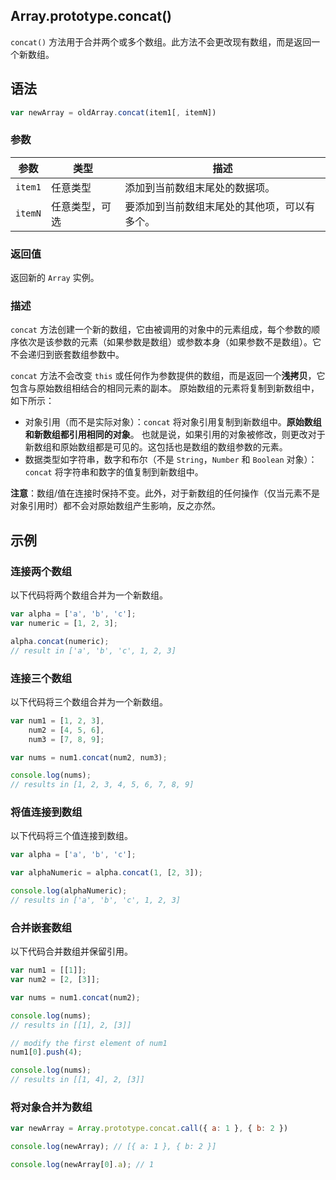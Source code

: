 ## Array.prototype.concat()

`concat()` 方法用于合并两个或多个数组。此方法不会更改现有数组，而是返回一个新数组。

## 语法

```javascript
var newArray = oldArray.concat(item1[, itemN])
```

### 参数

| 参数    | 类型           | 描述                                         |
| ------- | -------------- | -------------------------------------------- |
| `item1` | 任意类型       | 添加到当前数组末尾处的数据项。               |
| `itemN` | 任意类型，可选 | 要添加到当前数组末尾处的其他项，可以有多个。 |

### 返回值

返回新的 `Array` 实例。

### 描述

`concat` 方法创建一个新的数组，它由被调用的对象中的元素组成，每个参数的顺序依次是该参数的元素（如果参数是数组）或参数本身（如果参数不是数组）。它不会递归到嵌套数组参数中。

`concat` 方法不会改变 `this` 或任何作为参数提供的数组，而是返回一个**浅拷贝**，它包含与原始数组相结合的相同元素的副本。 原始数组的元素将复制到新数组中，如下所示：

- 对象引用（而不是实际对象）：`concat` 将对象引用复制到新数组中。**原始数组和新数组都引用相同的对象**。 也就是说，如果引用的对象被修改，则更改对于新数组和原始数组都是可见的。这包括也是数组的数组参数的元素。
- 数据类型如字符串，数字和布尔（不是 `String`，`Number` 和 `Boolean` 对象）：`concat` 将字符串和数字的值复制到新数组中。

**注意**：数组/值在连接时保持不变。此外，对于新数组的任何操作（仅当元素不是对象引用时）都不会对原始数组产生影响，反之亦然。

## 示例

### 连接两个数组

以下代码将两个数组合并为一个新数组。

```javascript
var alpha = ['a', 'b', 'c'];
var numeric = [1, 2, 3];

alpha.concat(numeric);
// result in ['a', 'b', 'c', 1, 2, 3]
```

### 连接三个数组

以下代码将三个数组合并为一个新数组。

```javascript
var num1 = [1, 2, 3],
    num2 = [4, 5, 6],
    num3 = [7, 8, 9];

var nums = num1.concat(num2, num3);

console.log(nums); 
// results in [1, 2, 3, 4, 5, 6, 7, 8, 9]
```

### 将值连接到数组

以下代码将三个值连接到数组。

```javascript
var alpha = ['a', 'b', 'c'];

var alphaNumeric = alpha.concat(1, [2, 3]);

console.log(alphaNumeric); 
// results in ['a', 'b', 'c', 1, 2, 3]
```

### 合并嵌套数组

以下代码合并数组并保留引用。

```javascript
var num1 = [[1]];
var num2 = [2, [3]];

var nums = num1.concat(num2);

console.log(nums);
// results in [[1], 2, [3]]

// modify the first element of num1
num1[0].push(4);

console.log(nums);
// results in [[1, 4], 2, [3]]
```

### 将对象合并为数组

```javascript
var newArray = Array.prototype.concat.call({ a: 1 }, { b: 2 })

console.log(newArray); // [{ a: 1 }, { b: 2 }]

console.log(newArray[0].a); // 1
```

